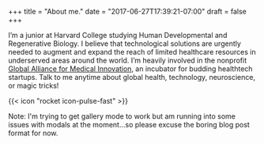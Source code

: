 +++
title = "About me."
date = "2017-06-27T17:39:21-07:00"
draft = false
+++

I’m a junior at Harvard College studying Human Developmental and Regenerative Biology. I believe that technological solutions are urgently needed to augment and expand the reach of limited healthcare resources in underserved areas around the world. I’m heavily involved in the nonprofit [Global Alliance for Medical Innovation](https://www.harvardgami.org/), an incubator for budding healthtech startups. Talk to me anytime about global health, technology, neuroscience, or magic tricks!

{{< icon "rocket icon-pulse-fast" >}}

Note: I'm trying to get gallery mode to work but am running into some issues with modals at the moment...so please excuse the boring blog post format for now.